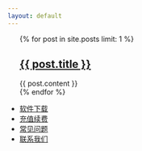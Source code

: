 ```yaml
---
layout: default
---
```


<div>
  <ul class="listing">
  {% for post in site.posts limit: 1 %}
  <article class="content">
    <section class="title">
      <h2><a href="{{ post.url }}">{{ post.title }}</a></h2>
    </section>
    <section class="meta">
 </section>
    <section class="post">
    {{ post.content }}
    </section>
    </article>
  {% endfor %}
  </ul>
  <div class="divider"></div>
  <ul class="listing main-listing">
    <li class="listing-seperator"><a href="/2016/02/27/download.html">软件下载</a></li>
    <li class="listing-seperator"><a href="/2016/02/27/pay.html">充值续费</a></li>
    <li class="listing-seperator"><a href="/2016/02/27/faq.html">常见问题</a></li>
    <li class="listing-seperator"><a href="/about.html">联系我们</a></li>
  </ul>
</div>
